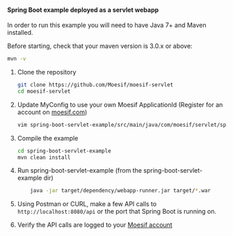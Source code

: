 #### Spring Boot example deployed as a servlet webapp

In order to run this example you will need to have Java 7+ and Maven installed.

Before starting, check that your maven version is 3.0.x or above:

```sh
mvn -v
```

1. Clone the repository

	```sh
	git clone https://github.com/Moesif/moesif-servlet
    cd moesif-servlet
	```

2. Update MyConfig to use your own Moesif ApplicationId
(Register for an account on [moesif.com](https://www.moesif.com))

	```sh
	vim spring-boot-servlet-example/src/main/java/com/moesif/servlet/spring/MyConfig.java
	```

3. Compile the example

	```sh
	cd spring-boot-servlet-example
	mvn clean install
	```

4. Run spring-boot-servlet-example (from the spring-boot-servlet-example dir)

	```sh
        java -jar target/dependency/webapp-runner.jar target/*.war
	```


5. Using Postman or CURL, make a few API calls to `http://localhost:8080/api` or the port that Spring Boot is running on.
   
6. Verify the API calls are logged to your [Moesif account](https://www.moesif.com)